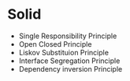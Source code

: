 # Solid
- Single Responsibility Principle
- Open Closed Principle
- Liskov Substituion Principle
- Interface Segregation Principle
- Dependency inversion Principle